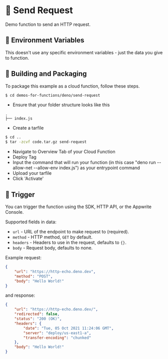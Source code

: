 # 📧 Send Request

Demo function to send an HTTP request.

## 📝 Environment Variables

This doesn't use any specific environment variables - just the data you give to function.

## 🚀 Building and Packaging

To package this example as a cloud function, follow these steps.

```bash
$ cd demos-for-functions/deno/send-request
```

* Ensure that your folder structure looks like this 
```
.
├── index.js
```
* Create a tarfile

```bash
$ cd ..
$ tar -zcvf code.tar.gz send-request
```

* Navigate to Overview Tab of your Cloud Function
* Deploy Tag
* Input the command that will run your function (in this case "deno run --allow-net --allow-env index.js") as your entrypoint command
* Upload your tarfile 
* Click 'Activate'

## 🎯 Trigger

You can trigger the function using the SDK, HTTP API, or the Appwrite Console.

Supported fields in data:

* `url` - URL of the endpoint to make request to (required).
* `method` - HTTP method, `GET` by default.
* `headers` - Headers to use in the request, defaults to `{}`.
* `body` - Request body, defaults to none.

Example request:

```json
{
    "url": "https://http-echo.deno.dev",
    "method": "POST",
    "body": "Hello World!"
}
```

and response:

```json
{
    "url": "https://http-echo.deno.dev/",
    "redirected": false,
    "status": "200 (OK)",
    "headers": {
        "date": "Tue, 05 Oct 2021 11:24:06 GMT",
        "server": "deploy/us-east1-a",
        "transfer-encoding": "chunked"
    },
    "body": "Hello World!"
}
```
